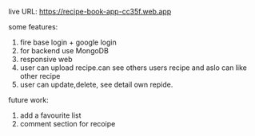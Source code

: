 live URL: https://recipe-book-app-cc35f.web.app

some features:
1. fire base login + google login
2. for backend use MongoDB
3. responsive web
4. user can upload recipe.can see others users recipe and aslo can like other recipe
5. user can update,delete, see detail own repide.

future work:
1. add a favourite list
2. comment section for recoipe